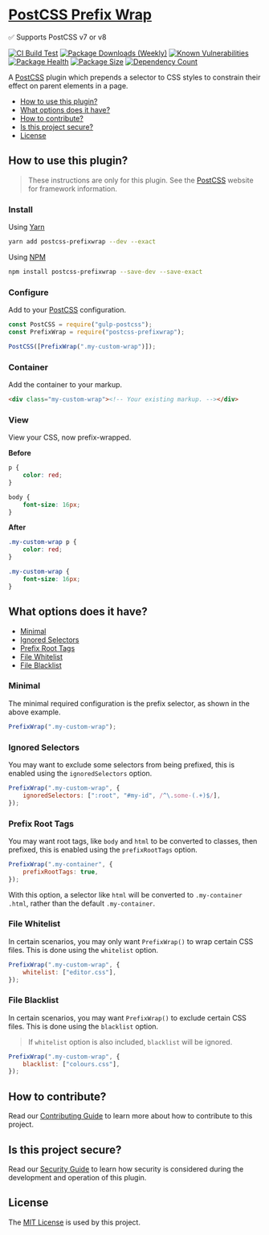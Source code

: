 # [PostCSS Prefix Wrap](https://danieltedman.com/my-work/postcss-prefixwrap)

✅ Supports PostCSS v7 or v8

[![CI Build Test](https://github.com/dbtedman/postcss-prefixwrap/workflows/ci/badge.svg)](https://github.com/dbtedman/postcss-prefixwrap/actions?workflow=ci)
[![Package Downloads (Weekly)](https://badgen.net/npm/dw/postcss-prefixwrap?label=downloads&style=flat)](https://www.npmjs.com/package/postcss-prefixwrap)
[![Known Vulnerabilities](https://snyk.io/test/github/dbtedman/postcss-prefixwrap/badge.svg)](https://snyk.io/test/github/dbtedman/postcss-prefixwrap)
[![Package Health](https://snyk.io/advisor/npm-package/postcss-prefixwrap/badge.svg)](https://snyk.io/advisor/npm-package/postcss-prefixwrap)
[![Package Size](https://badgen.net/bundlephobia/min/postcss-prefixwrap)](https://bundlephobia.com/package/postcss-prefixwrap)
[![Dependency Count](https://badgen.net/bundlephobia/dependency-count/postcss-prefixwrap)](https://bundlephobia.com/package/postcss-prefixwrap)

A [PostCSS](https://postcss.org) plugin which prepends a selector to CSS styles to constrain their effect on parent elements in a page.

-   [How to use this plugin?](#how-to-use-this-plugin)
-   [What options does it have?](#what-options-does-it-have)
-   [How to contribute?](#how-to-contribute)
-   [Is this project secure?](#is-this-project-secure)
-   [License](#license)

## How to use this plugin?

> These instructions are only for this plugin. See the [PostCSS](http://postcss.org) website for framework information.

### Install

Using [Yarn](https://yarnpkg.com/en/package/postcss-prefixwrap)

```bash
yarn add postcss-prefixwrap --dev --exact
```

Using [NPM](https://www.npmjs.com/package/postcss-prefixwrap)

```bash
npm install postcss-prefixwrap --save-dev --save-exact
```

### Configure

Add to your [PostCSS](http://postcss.org) configuration.

```javascript
const PostCSS = require("gulp-postcss");
const PrefixWrap = require("postcss-prefixwrap");

PostCSS([PrefixWrap(".my-custom-wrap")]);
```

### Container

Add the container to your markup.

```html
<div class="my-custom-wrap"><!-- Your existing markup. --></div>
```

### View

View your CSS, now prefix-wrapped.

**Before**

```css
p {
    color: red;
}

body {
    font-size: 16px;
}
```

**After**

```css
.my-custom-wrap p {
    color: red;
}

.my-custom-wrap {
    font-size: 16px;
}
```

## What options does it have?

-   [Minimal](#minimal)
-   [Ignored Selectors](#ignored-selectors)
-   [Prefix Root Tags](#prefix-root-tags)
-   [File Whitelist](#file-whitelist)
-   [File Blacklist](#file-blacklist)

### Minimal

The minimal required configuration is the prefix selector, as shown in the above example.

```javascript
PrefixWrap(".my-custom-wrap");
```

### Ignored Selectors

You may want to exclude some selectors from being prefixed, this is enabled using the `ignoredSelectors` option.

```javascript
PrefixWrap(".my-custom-wrap", {
    ignoredSelectors: [":root", "#my-id", /^\.some-(.+)$/],
});
```

### Prefix Root Tags

You may want root tags, like `body` and `html` to be converted to classes, then prefixed, this is enabled using the `prefixRootTags` option.

```javascript
PrefixWrap(".my-container", {
    prefixRootTags: true,
});
```

With this option, a selector like `html` will be converted to `.my-container .html`, rather than the default `.my-container`.

### File Whitelist

In certain scenarios, you may only want `PrefixWrap()` to wrap certain CSS files. This is done using the `whitelist` option.

```javascript
PrefixWrap(".my-custom-wrap", {
    whitelist: ["editor.css"],
});
```

### File Blacklist

In certain scenarios, you may want `PrefixWrap()` to exclude certain CSS files. This is done using the `blacklist` option.

> If `whitelist` option is also included, `blacklist` will be ignored.

```javascript
PrefixWrap(".my-custom-wrap", {
    blacklist: ["colours.css"],
});
```

## How to contribute?

Read our [Contributing Guide](CONTRIBUTING.md) to learn more about how to contribute to this project.

## Is this project secure?

Read our [Security Guide](SECURITY.md) to learn how security is considered during the development and operation of this plugin.

## License

The [MIT License](./LICENSE.md) is used by this project.
